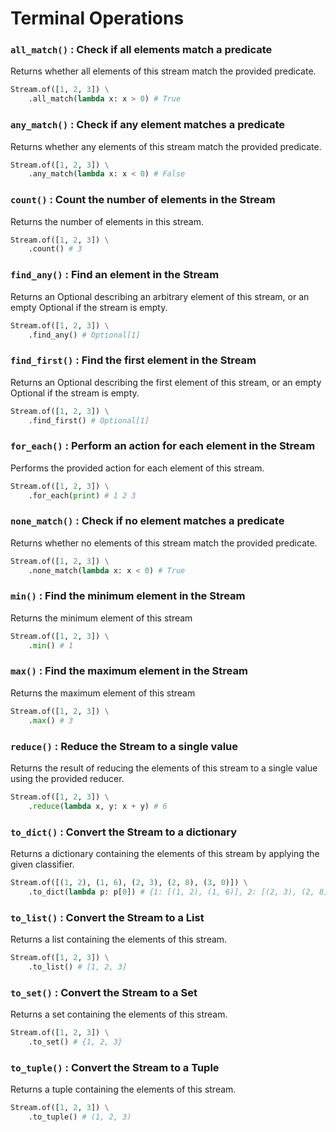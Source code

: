 # Terminal Operations

### `all_match()` : Check if all elements match a predicate

Returns whether all elements of this stream match the provided predicate.

```python
Stream.of([1, 2, 3]) \
    .all_match(lambda x: x > 0) # True
```

### **`any_match()` : Check if any element matches a predicate**

Returns whether any elements of this stream match the provided predicate.

```python
Stream.of([1, 2, 3]) \
    .any_match(lambda x: x < 0) # False
```

### `count()` : Count the number of elements in the Stream

Returns the number of elements in this stream.

```python
Stream.of([1, 2, 3]) \
    .count() # 3
```

### `find_any()` : Find an element in the Stream

Returns an Optional describing an arbitrary element of this stream, or an empty Optional if the stream is empty.

```python
Stream.of([1, 2, 3]) \
    .find_any() # Optional[1]
```

### `find_first()` : Find the first element in the Stream

Returns an Optional describing the first element of this stream, or an empty Optional if the stream is empty.

```python
Stream.of([1, 2, 3]) \
    .find_first() # Optional[1]
```

### `for_each()` : Perform an action for each element in the Stream

Performs the provided action for each element of this stream.

```python
Stream.of([1, 2, 3]) \
    .for_each(print) # 1 2 3
```

### `none_match()` : Check if no element matches a predicate

Returns whether no elements of this stream match the provided predicate.

```python
Stream.of([1, 2, 3]) \
    .none_match(lambda x: x < 0) # True
```

### `min()` : Find the minimum element in the Stream

Returns the minimum element of this stream

```python
Stream.of([1, 2, 3]) \
    .min() # 1
```

### **`max()` : Find the maximum element in the Stream**

Returns the maximum element of this stream

```python
Stream.of([1, 2, 3]) \
    .max() # 3
```

### `reduce()` : Reduce the Stream to a single value

Returns the result of reducing the elements of this stream to a single value using the provided reducer.

```python
Stream.of([1, 2, 3]) \
    .reduce(lambda x, y: x + y) # 6
```

### `to_dict()` : Convert the Stream to a dictionary

Returns a dictionary containing the elements of this stream by applying the given classifier.

```python
Stream.of([(1, 2), (1, 6), (2, 3), (2, 8), (3, 0)]) \
    .to_dict(lambda p: p[0]) # {1: [(1, 2), (1, 6)], 2: [(2, 3), (2, 8)], 3: [(3, 0)]}
```

### `to_list()` : Convert the Stream to a List

Returns a list containing the elements of this stream.

```python
Stream.of([1, 2, 3]) \
    .to_list() # [1, 2, 3]
```

### **`to_set()` : Convert the Stream to a Set**

Returns a set containing the elements of this stream.

```python
Stream.of([1, 2, 3]) \
    .to_set() # {1, 2, 3}
```

### **`to_tuple()` : Convert the Stream to a Tuple**

Returns a tuple containing the elements of this stream.

```python
Stream.of([1, 2, 3]) \
    .to_tuple() # (1, 2, 3)
```

